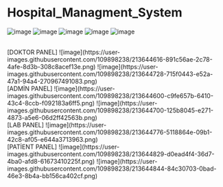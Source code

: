 # Hospital_Managment_System
![image](https://user-images.githubusercontent.com/109898238/213644173-a70e42f7-9c10-4afd-8d88-64f131045e71.png)
![image](https://user-images.githubusercontent.com/109898238/213644195-5eecad17-0a7d-48c2-87a7-d7a70a7287c7.png)
![image](https://user-images.githubusercontent.com/109898238/213644312-73e72531-6a26-4161-a710-6ae72f455598.png)
![image](https://user-images.githubusercontent.com/109898238/213644329-2f6be43d-6ff2-40f3-838c-2c781e725315.png)
![image](https://user-images.githubusercontent.com/109898238/213644347-08a5fba9-e2c6-418f-aa65-e37375e21c55.png)

<br/>
[DOKTOR PANEL]
![image](https://user-images.githubusercontent.com/109898238/213644616-891c56ae-2c78-4afe-8d3b-308c8acef13e.png)
![image](https://user-images.githubusercontent.com/109898238/213644728-715f0443-e52a-47a1-94a4-270967491083.png)

<br/>
[ADMİN PANEL]
![image](https://user-images.githubusercontent.com/109898238/213644600-c9fe657b-6410-43c4-8ccb-f092183a6ff5.png)
![image](https://user-images.githubusercontent.com/109898238/213644700-125b8045-e271-4873-a5e6-06d2ff42563b.png)

<br/>
[LAB PANEL]
![image](https://user-images.githubusercontent.com/109898238/213644776-5118864e-09b1-42c8-af05-e644a3713963.png)

<br/>
[PATİENT PANEL]
![image](https://user-images.githubusercontent.com/109898238/213644829-d0ead4f4-36d7-4ba0-afd8-61673410225f.png)
![image](https://user-images.githubusercontent.com/109898238/213644844-84c30703-0bad-46e3-8b4a-bb156ca402cf.png)

